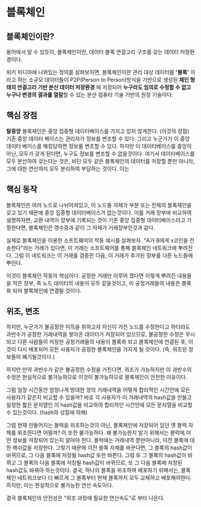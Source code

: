 # 블록체인

## 블록체인이란?
용어에서 알 수 있듯이, 블록체인이란, 데이터 블록 연결고리 구조를 갖는 데이터 저장환경이다.

위키 피디아에 나와있는 정의를 살펴보자면, 블록체인이란 관리 대상 데이터를 **'블록'** 이라고 하는 소규모 데이터들이 P2P(Person to Person)방식을 기반으로 생성된 **체인 형태의 연결고리 기반 분산 데이터 저장환경** 에 저장되어 **누구라도 임의로 수정할 수 없고 누구나 변경의 결과를 열람**할 수 있는 분산 컴퓨터 기술 기반의 원장 기술이다.


## 핵심 장점
**탈중앙**
블록체인은 중앙 집중형 데이터베이스를 가지고 있지 않게한다. (이것의 장점)
기존 중앙 데이터 베이스는 관리자가 정보를 변조할 수 있다. 그리고 누군가가 이 중앙 데이터 베이스를 해킹당하면 정보를 변조할 수 있다. 하지만 이 데이터베이스를 중앙이 아닌, 모두가 갖게 된다면, 누구도 정보를 변조할 수 없을것이다.
여기서 데이터베이스를 모두 분산하여 갖는다는 것은, 비단 모두 같은 블록체인의 데이터를 저장할 뿐만 아니라, 그에 대한 연산까지 모두 분리하여 부담하는 것이다.
이는 

## 핵심 동작
블록체인은 여러 노드로 나뉘어져있고, 이 노드들 자체가 부분 또는 전체의 블록체인을 갖고 있기 때문에 중앙 집중형 데이터베이스가 없는것이다.
이를 거래 장부에 비교하여 설명하자면, 교환 내역이 장부에 기록되는 것이 기존 중앙 집중형 데이터베이스라고 가정한다면, 블록체인은 영수증과 같이 그 자체가 거래장부인것과 같다. 

실제로 블록체인을 이용한 소프트웨어의 작동 예시를 살펴보자.
"A가 B에게 x코인을 전송한다"라는 거래가 있다면, 이 거래는 소프트웨어를 통해 블록체인 네트워크에 뿌려진다. 그럼 이 네트워크는 이 거래를 검증한 다음, 이 거래가 추가된 장부를 다른 노드들에 뿌린다.

이것이 블록체인 작동의 핵심이다. 공정한 거래만 이루어 졌다면 이렇게 뿌려진 내용들을 적은 장부,  즉 노드 데이터의 내용이 모두 같을것이고, 이 공정거래들의 내용은 블록화 되어 블록체인에 연결될 것이다.

## 위조, 변조  
하지만, 누군가가 불공정한 이득을 취하고자 자신이 가진 노드를 수정한다고 하더라도 과반수가 공정한 거래내역을 쌓아온 데이터가 저장되어 있으므로, 불공정한 수정은 무시되고 다른 사람들이 저장한 공정거래들의 내용이 블록화 되고 블록체인에 연결된 후, 이것이 다시 배포되어 모든 사용자가 공정한 블록체인을 가지게 될 것이다. (즉, 위조된 정보들이 폐기될것이다.)

하지만 만약 과반수가 같은 불공정한 수정을 거친다면,  위조가 가능하지만 이 과반수의 수정은 현실적으로 불가능하므로 이것이 불가능하므로 블록체인이 안전한 이유이다.

그럼 일정 시간동안 엄청나게 방대한 양의 거래내역을 어떻게 합리적인 시간안에 모든 사용자가 같은지 비교할 수 있을까? 바로 각 사용자가 이 거래내역의 hash값을 만들고 일정한 짧은 문자열인 이 hash값을 비교하여 합리적인 시간안에 모든 문자열을 비교할 수 있는것이다. (hash의 성질에 의해)

그럼 현재 만들어지는 블럭을 위조하는것이 아닌, 블록체인에 저장되어 있던 옛 블럭 자체를 위조한다면 어떨까? 이 또한 불가능하다. 왜 불가능한지 알기 위해서는 블럭에 어떤 정보를 저장되어 있는지 알아야 한다.
블럭에는 거래내역 뿐만아니라, 이전 블록에 대한 해쉬값을 저장한다. 그렇기 때문에 이전 블록 자체를 바꾼다면, 그 블록의 hash값이 바뀌므로, 그 다음 블록에 저장될 hash값 또한 바뀐다.  그럼 또 그 블록의 hash값이 바뀌고 그 블록의 다음 블록에 저장될 hash값이 바뀌므로, 또 그 다음 블록에 저장된 hash값도 바꿔야 하는것이다.
결국, 하나의 블록을 위조하여 배포하기 위해서는, 블록체인 네트워크보다 더 빠르게  그 블록부터 현재 블록까지 모두 교체하고 배포해야한다. 하지만, 이는 현실적으로 불가능한 연산 속도이다.

결국 블록체인의 안전성은 "위조 과정에 필요한 연산속도"로 부터 나온다.



<!--stackedit_data:
eyJoaXN0b3J5IjpbLTE4NTE1NDkwMDVdfQ==
-->